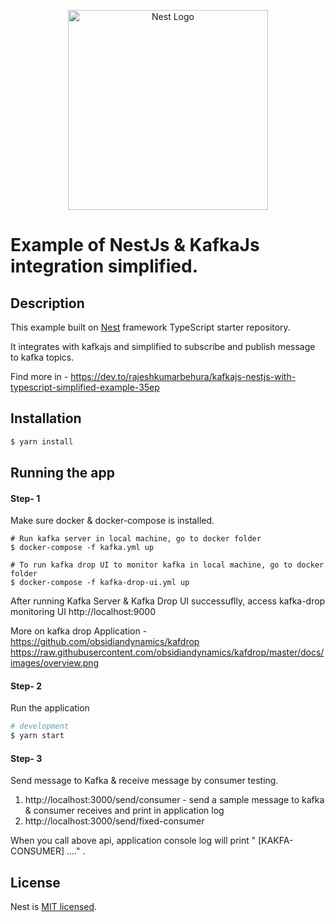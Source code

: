 <p align="center">
  <a href="http://nestjs.com/" target="blank"><img src="https://nestjs.com/img/logo_text.svg" width="320" alt="Nest Logo" /></a>
</p>

[travis-image]: https://api.travis-ci.org/nestjs/nest.svg?branch=master
[travis-url]: https://travis-ci.org/nestjs/nest
[linux-image]: https://img.shields.io/travis/nestjs/nest/master.svg?label=linux
[linux-url]: https://travis-ci.org/nestjs/nest

# Example of NestJs & KafkaJs integration simplified.
  
## Description
This example built on 
[Nest](https://github.com/nestjs/nest) framework TypeScript starter repository.

It integrates with kafkajs and simplified to subscribe and publish message to kafka topics.

Find more in -
https://dev.to/rajeshkumarbehura/kafkajs-nestjs-with-typescript-simplified-example-35ep

## Installation

```bash
$ yarn install
```

## Running the app

#### Step- 1 
Make sure docker & docker-compose is installed. 

```
# Run kafka server in local machine, go to docker folder 
$ docker-compose -f kafka.yml up
```

```
# To run kafka drop UI to monitor kafka in local machine, go to docker folder 
$ docker-compose -f kafka-drop-ui.yml up

```
After running Kafka Server & Kafka Drop UI successuflly, access kafka-drop monitoring UI
http://localhost:9000

More on kafka drop Application - 
https://github.com/obsidiandynamics/kafdrop
https://raw.githubusercontent.com/obsidiandynamics/kafdrop/master/docs/images/overview.png

#### Step- 2
 Run the application
```bash
# development
$ yarn start

```

#### Step- 3
Send message to Kafka & receive message by consumer testing.
1.  http://localhost:3000/send/consumer   - send a sample message to kafka & consumer receives and print in application log
2.  http://localhost:3000/send/fixed-consumer

When you call above api, application console log will print " [KAKFA-CONSUMER] ...." .



## License
Nest is [MIT licensed](LICENSE).
